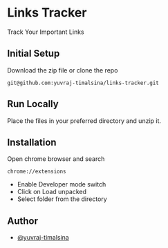 
# Links Tracker

Track Your Important Links


## Initial Setup

Download the zip file or clone the repo

```
git@github.com:yuvraj-timalsina/links-tracker.git
```
    
## Run Locally

Place the files in your preferred directory and unzip it.



## Installation

Open chrome browser and search

```
chrome://extensions
```
- Enable Developer mode switch
- Click on Load unpacked
- Select folder from the directory
## Author

- [@yuvraj-timalsina](https://github.com/yuvraj-timalsina)

